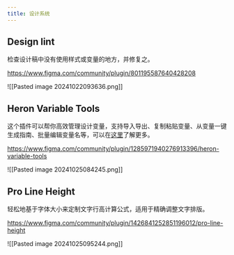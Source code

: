 ```yaml
---
title: 设计系统
---
```

## Design lint
检查设计稿中没有使用样式或变量的地方，并修复之。

https://www.figma.com/community/plugin/801195587640428208

![[Pasted image 20241022093636.png]]

## Heron Variable Tools

这个插件可以帮你高效管理设计变量，支持导入导出、复制粘贴变量、从变量一键生成指南、批量编辑变量名等，可以在[这里](https://heronhq.com/variable-tools)了解更多。

https://www.figma.com/community/plugin/1285971940276913396/heron-variable-tools

![[Pasted image 20241025084245.png]]

## Pro Line Height

轻松地基于字体大小来定制文字行高计算公式，适用于精确调整文字排版。

https://www.figma.com/community/plugin/1426841252851196012/pro-line-height

![[Pasted image 20241025095244.png]]